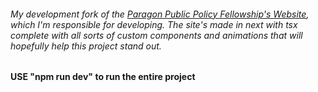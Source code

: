 ###### My development fork of the [Paragon Public Policy Fellowship's Website](https://www.paragonfellowship.org), which I'm responsible for developing. The site's made in next with tsx complete with all sorts of custom components and animations that will hopefully help this project stand out.

#### USE "npm run dev" to run the entire project
